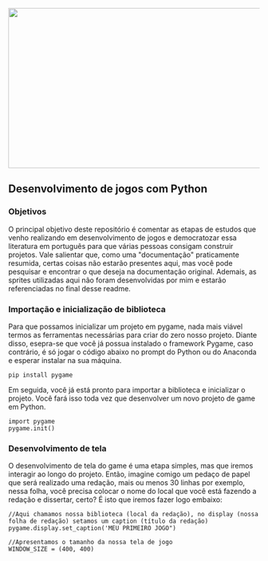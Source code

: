 <p align="center">
  <img width="845" height="321" src="https://encrypted-tbn0.gstatic.com/images?q=tbn:ANd9GcTosKHRt3KwaQ0ce4KoFtBC3ulFuJafkwBe8Q&usqp=CAU">
</p>

## Desenvolvimento de jogos com Python

### Objetivos
O principal objetivo deste repositório é comentar as etapas de estudos que venho realizando em desenvolvimento de jogos e democratozar essa literatura em português para que várias pessoas consigam construir projetos. Vale salientar que, como uma "documentação" praticamente resumida, certas coisas não estarão presentes aqui, mas você pode pesquisar e encontrar o que deseja na documentação original. Ademais, as sprites utilizadas aqui não foram desenvolvidas por mim e estarão referenciadas no final desse readme.

### Importação e inicialização de biblioteca
Para que possamos inicializar um projeto em pygame, nada mais viável termos as ferramentas necessárias para criar do zero nosso projeto. Diante disso, esepra-se que você já possua instalado o framework Pygame, caso contrário, é só jogar o código abaixo no prompt do Python ou do Anaconda e esperar instalar na sua máquina.

```
pip install pygame
```
Em seguida, você já está pronto para importar a biblioteca e inicializar o projeto. Você fará isso toda vez que desenvolver um novo projeto de game em Python.
```
import pygame
pygame.init()
```
### Desenvolvimento de tela
O desenvolvimento de tela do game é uma etapa simples, mas que iremos interagir ao longo do projeto. Então, imagine comigo um pedaço de papel que será realizado uma redação, mais ou menos 30 linhas por exemplo, nessa folha, você precisa colocar o nome do local que você está fazendo a redação e dissertar, certo? É isto que iremos fazer logo embaixo:
```
//Aqui chamamos nossa biblioteca (local da redação), no display (nossa folha de redação) setamos um caption (título da redação)
pygame.display.set_caption('MEU PRIMEIRO JOGO")

//Apresentamos o tamanho da nossa tela de jogo
WINDOW_SIZE = (400, 400) 
```
